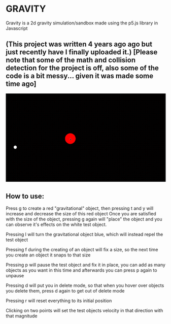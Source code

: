 <h1>GRAVITY</h1>
Gravity is a 2d gravity simulation/sandbox made using the p5.js library in Javascript
<h2>(This project was written 4 years ago ago but just recently have I finally uploaded it.)
  [Please note that some of the math and collision detection for the project is off, also some of the code is a bit messy... given it was made some time ago]</h2>

![GRAVITY](/READMEIMAGES/5.gif)

<h2>How to use:</h2>

Press g to create a red "gravitational" object, then pressing t and y will increase and decrease the size of this red object
Once you are satisfied with the size of the object, pressing g again will "place" the object and you can observe it's effects on the white test object.

Pressing l will turn the gravitational object blue, which will instead repel the test object

Pressing f during the creating of an object will fix a size, so the next time you create an object it snaps to that size

Pressing p will pause the test object and fix it in place, you can add as many objects as you want in this time and afterwards you can press p again to unpause

Pressing d will put you in delete mode, so that when you hover over objects you delete them, press d again to get out of delete mode

Pressing r will reset everything to its initial position

Clicking on two points will set the test objects velocity in that direction with that magnitude




